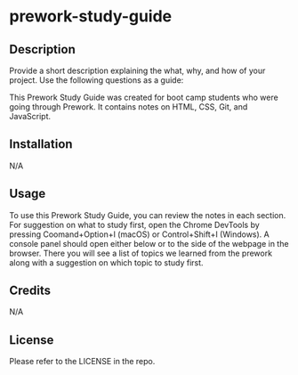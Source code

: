# prework-study-guide

## Description

Provide a short description explaining the what, why, and how of your project. Use the following questions as a guide:

This Prework Study Guide was created for boot camp students who were going through Prework. It contains notes on HTML, CSS, Git, and JavaScript.


## Installation

N/A

## Usage

To use this Prework Study Guide, you can review the notes in each section. For suggestion on what to study first, open the Chrome DevTools by pressing Coomand+Option+I (macOS) or Control+Shift+I (Windows). A console panel should open either below or to the side of the webpage in the browser. There you will see a list of topics we learned from the prework along with a suggestion on which topic to study first.

## Credits

N/A

## License

Please refer to the LICENSE in the repo.

